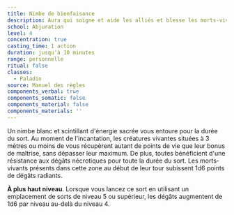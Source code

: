 ```yaml
---
title: Nimbe de bienfaisance
description: Aura qui soigne et aide les alliés et blesse les morts-vivants.
school: Abjuration
level: 4
concentration: true
casting_time: 1 action
duration: jusqu'à 10 minutes
range: personnelle
ritual: false
classes:
  - Paladin
source: Manuel des règles
components_verbal: true
components_somatic: false
components_material: false
components_materials: ''
---
```

Un nimbe blanc et scintillant d'énergie sacrée vous entoure pour la durée du sort. Au moment de l'incantation, les créatures vivantes situées à 3 mètres ou moins de vous récupèrent autant de points de vie que leur bonus de maîtrise, sans dépasser leur maximum. De plus, toutes bénéficient d'une résistance aux dégâts nécrotiques pour toute la durée du sort. Les morts-vivants présents dans cette zone au début de leur tour subissent 1d6 points de dégâts radiants.

**À plus haut niveau**. Lorsque vous lancez ce sort en utilisant un emplacement de sorts de niveau 5 ou supérieur, les dégâts augmentent de 1d6 par niveau au-delà du niveau 4.
